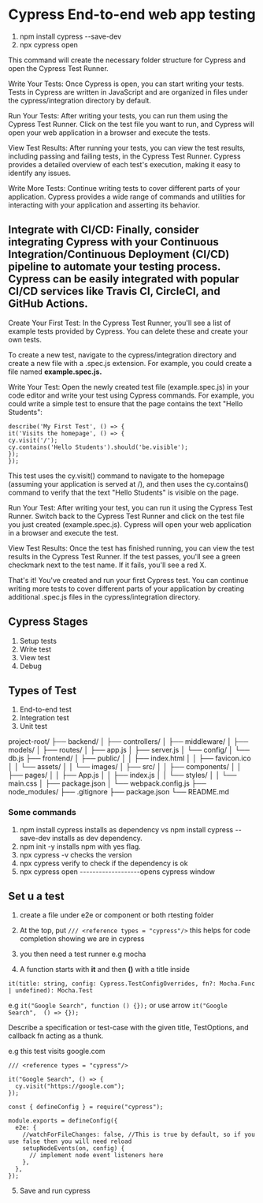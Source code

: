 # Cypress End-to-end web app testing

1. npm install cypress --save-dev
2. npx cypress open

This command will create the necessary folder structure for Cypress and open the Cypress Test Runner.

Write Your Tests: Once Cypress is open, you can start writing your tests. Tests in Cypress are written in JavaScript and are organized in files under the cypress/integration directory by default.

Run Your Tests: After writing your tests, you can run them using the Cypress Test Runner. Click on the test file you want to run, and Cypress will open your web application in a browser and execute the tests.

View Test Results: After running your tests, you can view the test results, including passing and failing tests, in the Cypress Test Runner. Cypress provides a detailed overview of each test's execution, making it easy to identify any issues.

Write More Tests: Continue writing tests to cover different parts of your application. Cypress provides a wide range of commands and utilities for interacting with your application and asserting its behavior.

## Integrate with CI/CD: Finally, consider integrating Cypress with your Continuous Integration/Continuous Deployment (CI/CD) pipeline to automate your testing process. Cypress can be easily integrated with popular CI/CD services like Travis CI, CircleCI, and GitHub Actions.

Create Your First Test: In the Cypress Test Runner, you'll see a list of example tests provided by Cypress. You can delete these and create your own tests.

To create a new test, navigate to the cypress/integration directory and create a new file with a .spec.js extension. For example, you could create a file named **example.spec.js.**

Write Your Test: Open the newly created test file (example.spec.js) in your code editor and write your test using Cypress commands. For example, you could write a simple test to ensure that the page contains the text "Hello Students":

```
describe('My First Test', () => {
it('Visits the homepage', () => {
cy.visit('/');
cy.contains('Hello Students').should('be.visible');
});
});
```

This test uses the cy.visit() command to navigate to the homepage (assuming your application is served at /), and then uses the cy.contains() command to verify that the text "Hello Students" is visible on the page.

Run Your Test: After writing your test, you can run it using the Cypress Test Runner. Switch back to the Cypress Test Runner and click on the test file you just created (example.spec.js). Cypress will open your web application in a browser and execute the test.

View Test Results: Once the test has finished running, you can view the test results in the Cypress Test Runner. If the test passes, you'll see a green checkmark next to the test name. If it fails, you'll see a red X.

That's it! You've created and run your first Cypress test. You can continue writing more tests to cover different parts of your application by creating additional .spec.js files in the cypress/integration directory.

## Cypress Stages

1. Setup tests
2. Write test
3. View test
4. Debug

## Types of Test

1. End-to-end test
2. Integration test
3. Unit test

project-root/
├── backend/
│ ├── controllers/
│ ├── middleware/
│ ├── models/
│ ├── routes/
│ ├── app.js
│ ├── server.js
│ └── config/
│ └── db.js
├── frontend/
│ ├── public/
│ │ ├── index.html
│ │ ├── favicon.ico
│ │ └── assets/
│ │ └── images/
│ ├── src/
│ │ ├── components/
│ │ ├── pages/
│ │ ├── App.js
│ │ ├── index.js
│ │ └── styles/
│ │ └── main.css
│ ├── package.json
│ └── webpack.config.js
├── node_modules/
├── .gitignore
├── package.json
└── README.md

### Some commands

1. npm install cypress installs as dependency vs npm install cypress --save-dev installs as dev dependency.
2. npm init -y installs npm with yes flag.
3. npx cypress -v checks the version
4. npx cypress verify to check if the dependency is ok
5. npx cypress open -------------------opens cypress window

## Set u a test

1. create a file under e2e or component or both rtesting folder

2. At the top, put `/// <reference types = "cypress"/>` this helps for code completion showing we are in cypress
3. you then need a test runner e.g mocha
4. A function starts with **it** and then **()** with a title inside

```
it(title: string, config: Cypress.TestConfigOverrides, fn?: Mocha.Func | undefined): Mocha.Test

```

e.g `it("Google Search", function () {});` or use arrow `it("Google Search",  () => {});`

Describe a specification or test-case with the given title, TestOptions, and callback fn acting as a thunk.

e.g this test visits google.com

```
/// <reference types = "cypress"/>

it("Google Search", () => {
  cy.visit("https://google.com");
});
```

```
const { defineConfig } = require("cypress");

module.exports = defineConfig({
  e2e: {
    //watchForFileChanges: false, //This is true by default, so if you use false then you will need reload
    setupNodeEvents(on, config) {
      // implement node event listeners here
    },
  },
});

```

5. Save and run cypress
